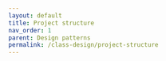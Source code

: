 ```yaml
---
layout: default
title: Project structure
nav_order: 1
parent: Design patterns
permalink: /class-design/project-structure
---
```



